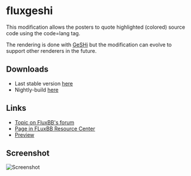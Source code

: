 fluxgeshi
=========

This modification allows the posters to quote highlighted (colored) source code
using the code=lang tag.

The rendering is done with [GeSHi](http://qbnz.com/highlighter/) but
the modification can evolve to support other renderers in the future.

## Downloads
  * Last stable version [here](http://fluxbb.org/resources/mods/flux-geshi/)
  * Nightly-build [here](https://github.com/captnfab/fluxgeshi/archive/master.zip)

## Links
  * [Topic on FluxBB's forum](http://fluxbb.org/forums/viewtopic.php?id=7297)
  * [Page in FLuxBB Resource Center](http://fluxbb.org/resources/mods/flux-geshi/)
  * [Preview](http://debian-facile.org/viewtopic.php?pid=67138#p67138)

## Screenshot
![Screenshot](https://raw.github.com/captnfab/fluxgeshi/master/screenshot-01.png)

